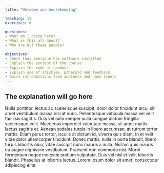 ```yaml
---
title: "Welcome and housekeeping"

teaching: 15
exercises: 0

questions:
- What am I doing here?
- What is this all about?
- Who are all these people?

objectives:
- Check that everyone has software installed
- Explain the content of the course
- Explain the code of conduct
- Explain use of stickies, Etherpad and feedback
- Quick introductions from audience and name labels
---
```


## The explanation will go here

Nulla porttitor, lectus ac scelerisque suscipit, dolor dolor tincidunt arcu, sit amet vestibulum massa nisl at nunc. Pellentesque vehicula massa vel velit facilisis sagittis. Duis vel odio semper nulla congue dictum fringilla scelerisque velit. Maecenas imperdiet vulputate massa, sit amet mattis lectus sagittis et. Aenean sodales turpis in libero accumsan, at rutrum tortor mattis. Etiam purus tortor, iaculis at dictum id, viverra quis diam. In et velit vitae dolor ullamcorper tincidunt. Donec mattis, nulla in porta blandit, libero turpis lobortis odio, vitae suscipit nunc mauris a nulla. Nullam quis mauris eu augue dignissim vestibulum. Praesent non commodo nisi. Morbi fermentum neque molestie pretium vulputate. Duis vel nisl et velit lobortis blandit. Phasellus at lobortis lectus. Lorem ipsum dolor sit amet, consectetur adipiscing elite.